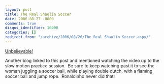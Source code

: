 ```yaml
---
layout: post
title: The Real Shaolin Soccer
date: 2006-08-27 -0800
comments: true
disqus_identifier: 16098
categories: []
redirect_from: "/archive/2006/08/26/The_Real_Shaolin_Soccer.aspx/"
---
```


[Unbelievable!](http://video.google.com/videoplay?docid=6050883803862208942&q=soccer+skill)

Another blog linked to this post and mentioned watching the video up to
the slow motion practice session.  Be sure to keep watching past it to
see the woman juggling a soccer ball, while playing double dutch, with a
flaming soccer ball and jump rope.  Ronaldinho never did that!

